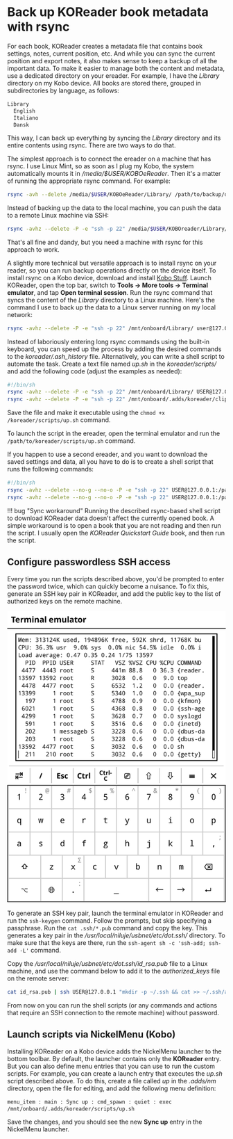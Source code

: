 # Back up KOReader book metadata with rsync

For each book, KOReader creates a metadata file that contains book settings, notes, current position, etc. And while you can sync the current position and export notes, it also makes sense to keep a backup of all the important data. To make it easier to manage both the content and metadata, use a dedicated directory on your ereader. For example, I have the _Library_ directory on my Kobo device. All books are stored there, grouped in subdirectories by language, as follows:

```
Library
  English
  Italiano
  Dansk
```

This way, I can back up everything by syncing the _Library_ directory and its entire contents using rsync. There are two ways to do that.

The simplest approach is to connect the ereader on a machine that has rsync. I use Linux Mint, so as soon as I plug my Kobo, the system automatically mounts it in _/media/$USER/KOBOeReader_. Then it's a matter of running the appropriate rsync command. For example:

```bash
rsync -avh --delete /media/$USER/KOBOeReader/Library/ /path/to/backup/dir
```

Instead of backing up the data to the local machine, you can push the data to a remote Linux machine via SSH:

```bash
rsync -avhz --delete -P -e "ssh -p 22" /media/$USER/KOBOreader/Library/ user@127.0.0.1:/path/to/backup/dir
```

That's all fine and dandy, but you need a machine with rsync for this approach to work.

A slightly more technical but versatile approach is to install rsync on your reader, so you can run backup operations directly on the device itself. To install rsync on a Kobo device, download and install [Kobo Stuff](https://www.mobileread.com/forums/showthread.php?t=254214). Launch KOReader, open the top bar, switch to **Tools -> More tools -> Terminal emulator**, and tap **Open terminal session**. Run the rsync command that syncs the content of the _Library_ directory to a Linux machine. Here's the command I use to back up the data to a Linux server running on my local network:

```bash
rsync -avhz --delete -P -e "ssh -p 22" /mnt/onboard/Library/ user@127.0.0.1:/path/to/library
```

Instead of laboriously entering long rsync commands using the built-in keyboard, you can speed up the process by adding the desired commands to the _koreader/.ash\_history_ file. Alternatively, you can write a shell script to automate the task. Create a text file named _up.sh_ in the _koreader/scripts/_ and add the following code (adjust the examples as needed):

```bash
#!/bin/sh
rsync -avhz --delete -P -e "ssh -p 22" /mnt/onboard/Library/ USER@127.0.0.1:/path/to/library
rsync -avhz --delete -P -e "ssh -p 22" /mnt/onboard/.adds/koreader/clipboard/ USER@127.0.0.1:/path/to/export
```

Save the file and make it executable using the `chmod +x /koreader/scripts/up.sh` command.

To launch the script in the ereader, open the terminal emulator and run the `/path/to/koreader/scripts/up.sh` command.

If you happen to use a second ereader, and you want to download the saved settings and data, all you have to do is to create a shell script that runs the following commands:

```bash
#!/bin/sh
rsync -avhz --delete --no-g --no-o -P -e "ssh -p 22" USER@127.0.0.1:/path/to/library/ /mnt/onboard/Library
rsync -avhz --delete --no-g --no-o -P -e "ssh -p 22" USER@127.0.0.1:/path/to/clipboard/ /mnt/onboard/.adds/koreader/clipboard
```

!!! bug "Sync workaround"
    Running the described rsync-based shell script to download KOReader data doesn't affect the currently opened book. A simple workaround is to open a book that you are not reading and then run the script. I usually open the _KOReader Quickstart Guide_ book, and then run the script.

## Configure passwordless SSH access

Every time you run the scripts described above, you'd be prompted to enter the password twice, which can quickly become a nuisance. To fix this, generate an SSH key pair in KOReader, and add the public key to the list of authorized keys on the remote machine.

![](img/terminal.png)

To generate an SSH key pair, launch the terminal emulator in KOReader and run the `ssh-keygen` command. Follow the prompts, but skip specifying a passphrase. Run the `cat .ssh/*.pub` command and copy the key. This generates a key pair in the _/usr/local/niluje/usbnet/etc/dot.ssh/_ directory. To make sure that the keys are there, run the `ssh-agent sh -c 'ssh-add; ssh-add -L'` command.

Copy the _/usr/local/niluje/usbnet/etc/dot.ssh/id\_rsa.pub_ file to a Linux machine, and use the command below to add it to the 
_authorized\_keys_ file on the remote server:

```bash
cat id_rsa.pub | ssh USER@127.0.0.1 "mkdir -p ~/.ssh && cat >> ~/.ssh/authorized_keys"
```

From now on you can run the shell scripts (or any commands and actions that require an SSH connection to the remote machine) without password.

## Launch scripts via NickelMenu (Kobo)

Installing KOReader on a Kobo device adds the NickelMenu launcher to the bottom toolbar. By default, the launcher contains only the **KOReader** entry. But you can also define menu entries that you can use to run the custom scripts. For example, you can create a launch entry that executes the _up.sh_ script described above. To do this, create a file called _up_ in the _.adds/nm_ directory, open the file for editing, and add the following menu definition:

```
menu_item : main : Sync up : cmd_spawn : quiet : exec /mnt/onboard/.adds/koreader/scripts/up.sh
```

Save the changes, and you should see the new **Sync up** entry in the NickelMenu launcher. 